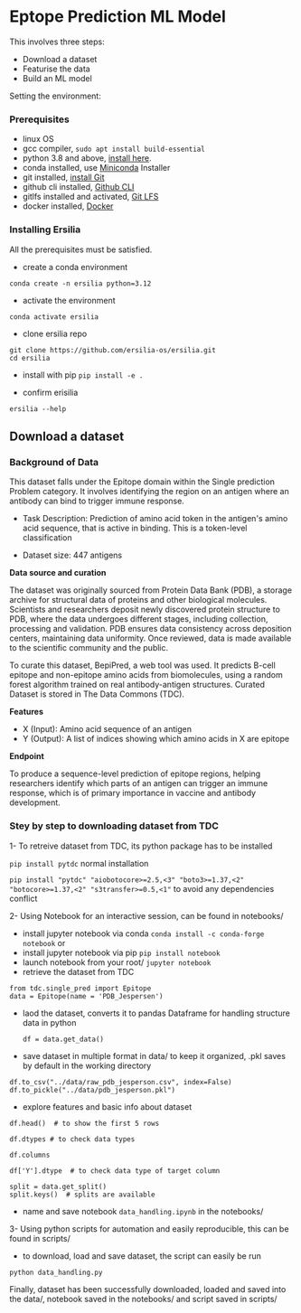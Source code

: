 # Eptope Prediction ML Model

This involves three steps:
- Download a dataset
- Featurise the data
- Build an ML model

Setting the environment:

### Prerequisites
- linux OS
- gcc compiler, `sudo apt install build-essential`
- python 3.8 and above, [install here](https://www.python.org/).
- conda installed, use [Miniconda](https://docs.conda.io/en/latest/miniconda.html) Installer
- git installed, [install Git](https://git-scm.com/book/en/v2/Getting-Started-Installing-Git)
- github cli installed, [Github CLI](https://cli.github.com/)
- gitlfs installed and activated, [Git LFS](https://git-lfs.github.com/)
- docker installed, [Docker](https://docs.docker.com/engine/install/)

### Installing Ersilia

All the prerequisites must be satisfied. 

- create a conda environment
  
`conda create -n ersilia python=3.12`

- activate the environment
  
`conda activate ersilia`

- clone ersilia repo
```
git clone https://github.com/ersilia-os/ersilia.git
cd ersilia
```

- install with pip 
`pip install -e .`

- confirm erisilia

`ersilia --help`

## Download a dataset

### Background of Data

This dataset falls under the Epitope domain within the Single prediction Problem category. It involves identifying the region on an antigen where an antibody can bind to trigger immune response. 

- Task Description: Prediction of amino acid token in the antigen's amino acid sequence, that is active in binding. This is a token-level classification

- Dataset size: 447 antigens

**Data source and curation**

The dataset was originally sourced from Protein Data Bank (PDB), a storage archive for structural data of proteins and other biological molecules. Scientists and researchers deposit newly discovered protein structure to PDB, where the data undergoes different stages, including collection, processing and validation. PDB ensures data consistency across deposition centers, maintaining data uniformity. Once reviewed, data is made available to the scientific community and the public.

To curate this dataset, BepiPred, a web tool was used. It predicts B-cell epitope and non-epitope amino acids from biomolecules, using a random forest algorithm trained on real antibody-antigen structures. Curated Dataset is stored in The Data Commons (TDC).

__Features__
- X (Input): Amino acid sequence of an antigen 
- Y (Output): A list of indices showing which amino acids in X are epitope

__Endpoint__

To produce a sequence-level prediction of epitope regions, helping researchers identify which parts of an antigen can trigger an immune response, which is of primary importance in vaccine and antibody development.

### Stey by step to downloading dataset from TDC

1- To retreive dataset from TDC, its python package has to be installed

`pip install pytdc` normal installation

`pip install "pytdc" "aiobotocore>=2.5,<3" "boto3>=1.37,<2" "botocore>=1.37,<2" "s3transfer>=0.5,<1"` to avoid any dependencies conflict

2- Using Notebook for an interactive session, can be found in notebooks/

- install jupyter notebook via conda `conda install -c conda-forge notebook` or
- install jupyter notebook via pip `pip install notebook`
- launch notebook from your root/ `jupyter notebook`
- retrieve the dataset from TDC
```
from tdc.single_pred import Epitope
data = Epitope(name = 'PDB_Jespersen')
```
- laod the dataset, converts it to pandas Dataframe for handling structure data in python

  `df = data.get_data()`

- save dataset in multiple format in data/ to keep it organized, .pkl saves by default in the working directory
```
df.to_csv("../data/raw_pdb_jesperson.csv", index=False)
df.to_pickle("../data/pdb_jesperson.pkl")
```

- explore features and basic info about dataset

`df.head()  # to show the first 5 rows`

`df.dtypes # to check data types`

`df.columns`

`df['Y'].dtype  # to check data type of target column`

```
split = data.get_split()
split.keys()  # splits are available
```

- name and save notebook `data_handling.ipynb` in the notebooks/

3- Using python scripts for automation and easily reproducible, this can be found in scripts/ 

- to download, load and save dataset, the script can easily be run 

`python data_handling.py`


Finally, dataset has been successfully downloaded, loaded and saved into the data/, notebook saved in the notebooks/ and script saved in scripts/

  








